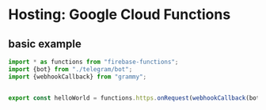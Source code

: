 # Hosting: Google Cloud Functions

## basic example

```ts
import * as functions from "firebase-functions";
import {bot} from "./telegram/bot";
import {webhookCallback} from "grammy";


export const helloWorld = functions.https.onRequest(webhookCallback(bot))

```


